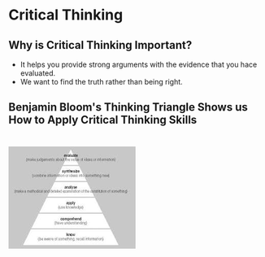 # Critical Thinking

## Why is Critical Thinking Important?

  * It helps you provide strong arguments with the evidence that you hace evaluated.
  * We want to find the truth rather than being right.

## Benjamin Bloom's Thinking Triangle Shows us How to Apply Critical Thinking Skills

# ![](thinking_triangle.jpg)
